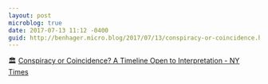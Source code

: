 ```yaml
---
layout: post
microblog: true
date: 2017-07-13 11:12 -0400
guid: http://benhager.micro.blog/2017/07/13/conspiracy-or-coincidence.html
---
```

🏛 [Conspiracy or Coincidence? A Timeline Open to Interpretation - NY Times](https://www.nytimes.com/2017/07/12/us/politics/trump-russia-election-meeting.html?emc=edit_th_20170713&nl=todaysheadlines&nlid=66325106)
